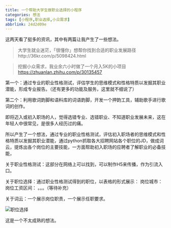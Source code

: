 ```yaml
---
title: 一个帮助大学生做职业选择的小程序
categories: 想法
tags: [小程序,职业选择,小众需求]
abbrlink: 24d2d09e
---
```



这两天看了挺多的资讯，其中有两篇让我产生了一些想法。

> 大学生就业迷茫，「很懂你」想帮你找到合适的职业发展路径http://36kr.com/p/5098424.html

>挖掘小众需求，我业余六小时做了一个月入5K的小项目 https://zhuanlan.zhihu.com/p/30135457

<!--more-->

第一个：通过专业的职业性格测试，评估学生的思维模式和性格特质以发掘其职业潜能，形成专业报告。（还有更多的功能及服务，这里就不细说了）

第二个：利用歌词韵脚和语料库的词语韵脚，开发一个押韵工具，辅助歌手进行歌词的创作。



即将迈入或初入职场的人，觉得选错专业、选错职业、不知道职业发展未来，这在年轻人中很常见，是很多人经历过的痛。

所以产生了一个想法，通过专业的职业性格测试，评估初入职场者的思维模式和性格特质以发掘其职业潜能，通过python抓取各大招聘网站各个职位的JD，做成词云，提炼出各个岗位的主要技能，一方面帮助初入职场的应聘者了解职业的必备技能，

关于职业性格测试：这部分在网络上可以找到，可以制作H5来传播，作为引流入口。

关于职位选择：通过职业性格测试得到的职位，以表格的形式展示：
岗位城市：
岗位工资区间：
。。。（等待补充）

关于词云：一个展示岗位职责，一个展示任职要求。

![职位选择](http://oxtjii2t4.bkt.clouddn.com/职位选择.png)

  
  这是一个不太成熟的想法。

